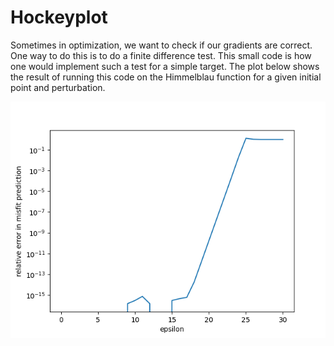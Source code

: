 # Hockeyplot

Sometimes in optimization, we want to check if our gradients are correct. One way to do
this is to do a finite difference test. This small code is how one would implement such
a test for a simple target. The plot below shows the result of running this code on the
Himmelblau function for a given initial point and perturbation.

[![](himmelblau.png)]()
